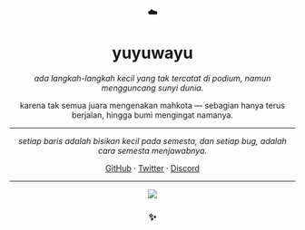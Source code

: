 <h3 align="center">☁️</h3>

<h1 align="center">yuyuwayu</h1>

<p align="center">
  <em>
  ada langkah-langkah kecil  
  yang tak tercatat di podium,  
  namun mengguncang sunyi dunia.  
  </em>
</p>

<p align="center">
  karena tak semua juara mengenakan mahkota —  
  sebagian hanya terus berjalan,  
  hingga bumi mengingat namanya.  
</p>

---

<p align="center">
  <em>
 setiap baris adalah bisikan kecil pada semesta,
dan setiap bug, adalah cara semesta menjawabnya.
  </em>
</p>

<p align="center">
  <a href="https://github.com/yuyuyuwu" target="_blank">GitHub</a> · 
  <a href="https://twitter.com/yuyuyuwu" target="_blank">Twitter</a> · 
  <a href="https://discord.com/users/yuyuyuwu" target="_blank">Discord</a>
</p>

---

<p align="center">
  <img src="https://readme-typing-svg.herokuapp.com?font=Fira+Code&weight=500&size=18&duration=4000&pause=1000&color=33FFDD&center=true&vCenter=true&width=450&lines=Booting+Persona...;System+Online.;Awaiting+Next+Command.">
</p>

<h3 align="center">✨</h3>
